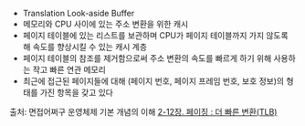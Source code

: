 - Translation Look-aside Buffer
- 메모리와 CPU 사이에 있는 주소 변환을 위한 캐시
- 페이지 테이블에 있는 리스트를 보관하며 CPU가 페이지 테이블까지 가지 않도록 해 속도를 향상시킬 수 있는 캐시 계층
- 페이지 테이블의 참조를 제거함으로써 주소 변환의 속도를 빠르게 하기 위해 사용하는 작고 빠른 연관 메모리
- 최근에 접근된 페이지들에 대해 (페이지 번호, 페이지 프레임 번호, 보호 정보)의 형태를 가진 항목을 갖고 있다

출처:
면접어쩌구
운영체제 기본 개념의 이해
[2-12장. 페이징 : 더 빠른 변환(TLB)](https://lipcoder.tistory.com/89)